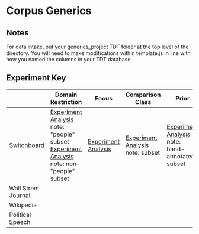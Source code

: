 # Corpus Generics
## Notes
For data intake, put your generics\_project TDT folder at the top level of the directory.
You will need to make modifications within template.js in line with how you named the columns in your TDT database.
## Experiment Key
|                     | Domain Restriction                                                                                                                                                                                                                | Focus                                                                   | Comparison Class                                                                                | Prior                                                                                           | Prevalence                                                    | Valence                                                            | Causality                                                                                            | Endorsement                                                                          |
|---------------------|-----------------------------------------------------------------------------------------------------------------------------------------------------------------------------------------------------------------------------------|-------------------------------------------------------------------------|-------------------------------------------------------------------------------------------------|-------------------------------------------------------------------------------------------------|---------------------------------------------------------------|--------------------------------------------------------------------|------------------------------------------------------------------------------------------------------|--------------------------------------------------------------------------------------|
| Switchboard         | [Experiment](experiments/domain-restriction-people2) [Analysis](analysis/pilot-analysis-3.Rmd) note: "people" subset [Experiment](experiments/domain-restriction-nonpeople) [Analysis](analysis/pilot-analysis-2.Rmd) note: non-"people" subset | [Experiment](experiments/emboldened_focus) [Analysis](analysis/results) | [Experiment](experiments/comparison-class_prior_np) [Analysis](analysis/ccepe.Rmd) note: subset | [Experiment](experiments/comparison-class_prior_np) [Analysis](analysis/ccepe.Rmd) note: hand-annotated subset | [Experiment](experiments/prevalence) Analysis note: hand-annotated subset | [Experiment](experiments/valence) [Analysis](analysis/valence.Rmd) | [Experiment](experiments/causal_endorsement_swbd) [Analysis](analysis/causality.Rmd)                 | [Experiment](experiments/causal_endorsement_swbd) [Analysis](analysis/causality.Rmd) |
| Wall Street Journal |                                                                                                                                                                                                                                   |                                                                         |                                                                                                 |                                                                                                 | [Experiment](experiments/prevalence_wsj)                                                              | [Experiment](experiments/valence_wsj)                                                                   | [Experiment](experiments/causalityexperiments/causal_endorsement) [Analysis](analysis/causality.Rmd) | [Experiment](experiments/causal_endorsement) [Analysis](analysis/causality.Rmd)      |
| Wikipedia           |                                                                                                                                                                                                                                   |                                                                         |                                                                                                 |                                                                                                 | [Experiment](experiments/prevalence_wiki)                                                              | [Experiment](experiments/valence_wiki)                                                                   | [Experiment](experiments/causal_endorsement_wiki)                                                                                                     | [Experiment](experiments/causal_endorsement_wiki)                                                                                     | 
| Political Speech    |                                                                                                                                                                                                                                   |                                                                         |                                                                                                 |                                                                                                 |                                                               |                                                                    |                                                                                                      |                                                                                      |
